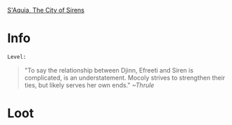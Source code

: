<!-- TITLE: Djinn Mistress Mocoly -->
[S'Aquia, The City of Sirens](saquia)

# Info

```perl
Level: 
```
> "To say the relationship between Djinn, Efreeti and Siren is complicated, is an understatement.  Mocoly strives to strengthen their ties, but likely serves her own ends."
> *~Thrule*


# Loot